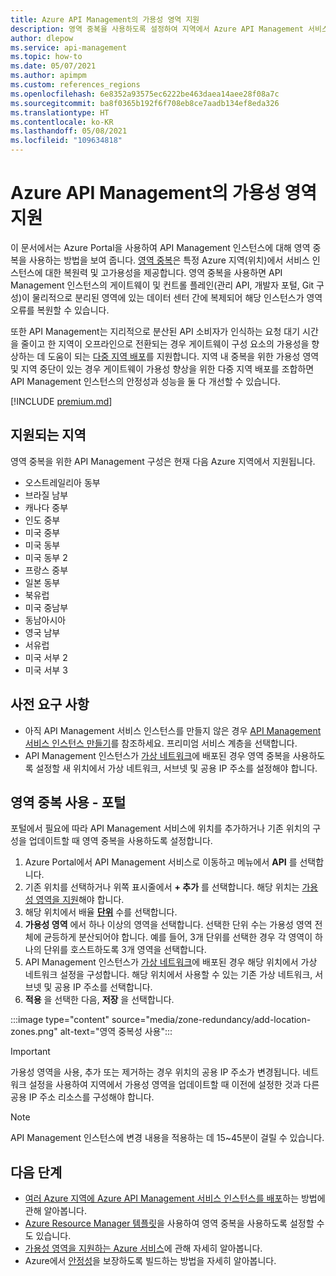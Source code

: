 ```yaml
---
title: Azure API Management의 가용성 영역 지원
description: 영역 중복을 사용하도록 설정하여 지역에서 Azure API Management 서비스 인스턴스의 복원력을 개선하는 방법을 알아봅니다.
author: dlepow
ms.service: api-management
ms.topic: how-to
ms.date: 05/07/2021
ms.author: apimpm
ms.custom: references_regions
ms.openlocfilehash: 6e8352a93575ec6222be463daea14aee28f08a7c
ms.sourcegitcommit: ba8f0365b192f6f708eb8ce7aadb134ef8eda326
ms.translationtype: HT
ms.contentlocale: ko-KR
ms.lasthandoff: 05/08/2021
ms.locfileid: "109634818"
---
```

# <a name="availability-zone-support-for-azure-api-management"></a>Azure API Management의 가용성 영역 지원 

이 문서에서는 Azure Portal을 사용하여 API Management 인스턴스에 대해 영역 중복을 사용하는 방법을 보여 줍니다. [영역 중복](../availability-zones/az-overview.md#availability-zones)은 특정 Azure 지역(위치)에서 서비스 인스턴스에 대한 복원력 및 고가용성을 제공합니다. 영역 중복을 사용하면 API Management 인스턴스의 게이트웨이 및 컨트롤 플레인(관리 API, 개발자 포털, Git 구성)이 물리적으로 분리된 영역에 있는 데이터 센터 간에 복제되어 해당 인스턴스가 영역 오류를 복원할 수 있습니다. 

또한 API Management는 지리적으로 분산된 API 소비자가 인식하는 요청 대기 시간을 줄이고 한 지역이 오프라인으로 전환되는 경우 게이트웨이 구성 요소의 가용성을 향상하는 데 도움이 되는 [다중 지역 배포](api-management-howto-deploy-multi-region.md)를 지원합니다. 지역 내 중복을 위한 가용성 영역 및 지역 중단이 있는 경우 게이트웨이 가용성 향상을 위한 다중 지역 배포를 조합하면 API Management 인스턴스의 안정성과 성능을 둘 다 개선할 수 있습니다.

[!INCLUDE [premium.md](../../includes/api-management-availability-premium.md)]

## <a name="supported-regions"></a>지원되는 지역

영역 중복을 위한 API Management 구성은 현재 다음 Azure 지역에서 지원됩니다.

* 오스트레일리아 동부
* 브라질 남부
* 캐나다 중부
* 인도 중부
* 미국 중부
* 미국 동부
* 미국 동부 2
* 프랑스 중부
* 일본 동부
* 북유럽
* 미국 중남부
* 동남아시아
* 영국 남부
* 서유럽
* 미국 서부 2
* 미국 서부 3

## <a name="prerequisites"></a>사전 요구 사항

* 아직 API Management 서비스 인스턴스를 만들지 않은 경우 [API Management 서비스 인스턴스 만들기](get-started-create-service-instance.md)를 참조하세요. 프리미엄 서비스 계층을 선택합니다.
* API Management 인스턴스가 [가상 네트워크](api-management-using-with-vnet.md)에 배포된 경우 영역 중복을 사용하도록 설정할 새 위치에서 가상 네트워크, 서브넷 및 공용 IP 주소를 설정해야 합니다.

## <a name="enable-zone-redundancy---portal"></a>영역 중복 사용 - 포털

포털에서 필요에 따라 API Management 서비스에 위치를 추가하거나 기존 위치의 구성을 업데이트할 때 영역 중복을 사용하도록 설정합니다.

1. Azure Portal에서 API Management 서비스로 이동하고 메뉴에서 **API** 를 선택합니다.
1. 기존 위치를 선택하거나 위쪽 표시줄에서 **+ 추가** 를 선택합니다. 해당 위치는 [가용성 영역을 지원](#supported-regions)해야 합니다.
1. 해당 위치에서 배율 **[단위](upgrade-and-scale.md)** 수를 선택합니다.
1. **가용성 영역** 에서 하나 이상의 영역을 선택합니다. 선택한 단위 수는 가용성 영역 전체에 균등하게 분산되어야 합니다. 예를 들어, 3개 단위를 선택한 경우 각 영역이 하나의 단위를 호스트하도록 3개 영역을 선택합니다.
1. API Management 인스턴스가 [가상 네트워크](api-management-using-with-vnet.md)에 배포된 경우 해당 위치에서 가상 네트워크 설정을 구성합니다. 해당 위치에서 사용할 수 있는 기존 가상 네트워크, 서브넷 및 공용 IP 주소를 선택합니다.
1. **적용** 을 선택한 다음, **저장** 을 선택합니다.

:::image type="content" source="media/zone-redundancy/add-location-zones.png" alt-text="영역 중복성 사용":::

> [!IMPORTANT]
> 가용성 영역을 사용, 추가 또는 제거하는 경우 위치의 공용 IP 주소가 변경됩니다. 네트워크 설정을 사용하여 지역에서 가용성 영역을 업데이트할 때 이전에 설정한 것과 다른 공용 IP 주소 리소스를 구성해야 합니다.

> [!NOTE]
> API Management 인스턴스에 변경 내용을 적용하는 데 15~45분이 걸릴 수 있습니다.

## <a name="next-steps"></a>다음 단계

* [여러 Azure 지역에 Azure API Management 서비스 인스턴스를 배포](api-management-howto-deploy-multi-region.md)하는 방법에 관해 알아봅니다.
* [Azure Resource Manager 템플릿](https://github.com/Azure/azure-quickstart-templates/tree/master/101-api-management-simple-zones)을 사용하여 영역 중복을 사용하도록 설정할 수도 있습니다.
* [가용성 영역을 지원하는 Azure 서비스](../availability-zones/az-region.md)에 관해 자세히 알아봅니다.
* Azure에서 [안정성](/azure/architecture/framework/resiliency/overview)을 보장하도록 빌드하는 방법을 자세히 알아봅니다.